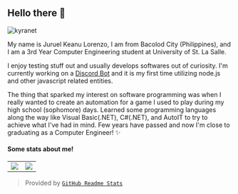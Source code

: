 ## Hello there 👋

<img src="https://komarev.com/ghpvc/?username=JKLorenzo" alt="kyranet" />

My name is Juruel Keanu Lorenzo, I am from Bacolod City (Philippines), and I am
a 3rd Year Computer Engineering student at University of St. La Salle.

I enjoy testing stuff out and usually develops softwares out of curiosity. 
I'm currently working on a [Discord Bot] and it is my first time utilizing 
node.js and other javascript related entities. 

The thing that sparked my interest on software programming was when I really wanted 
to create an automation for a game I used to play during my high school (sophomore) 
days. Learned some programming languages along the way like Visual Basic(.NET), C#(.NET), 
and AutoIT to try to achieve what I've had in mind. Few years have passed and now I'm close 
to graduating as a Computer Engineer! ✨

#### Some stats about me!

<table>
  <tr>
    <td align="center" style="padding=0;width=50%;">
      <img align="center" style="padding=0;" src="https://github-readme-stats.vercel.app/api/?username=JKLorenzo&show_icons=true&title_color=4F8CC9&text_color=9f9f9f&bg_color=00000000&hide_border=true&icon_color=4F8CC9&hide_title=true&count_private=true&include_all_commits=true" />
    </td>
    <td align="center" style="padding=0;width=50%;">
      <img align="center" style="padding=0;" src="https://github-readme-stats.vercel.app/api/top-langs/?username=JKLorenzo&layout=compact&show_icons=true&title_color=4F8CC9&text_color=9f9f9f&bg_color=00000000&hide_border=true&icon_color=00000000&count_private=true&langs_count=6&hide=Rich%20Text%20Format" />
    </td>
  </tr>
</table>

> Provided by [`GitHub Readme Stats`]

[Discord]:               https://discord.com
[Discord Bot]:           https://github.com/JKLorenzo/Quarantine-Gaming
[this Discord server]:   https://discord.gg/4HnBVxpyqf
[`GitHub Readme Stats`]: https://github.com/anuraghazra/github-readme-stats
